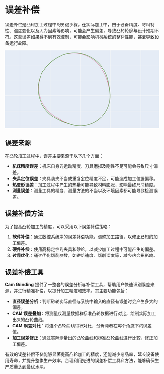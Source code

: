 # 误差补偿

误差补偿是凸轮加工过程中的关键步骤。在实际加工中，由于设备精度、材料特性、温度变化以及人为因素等影响，可能会产生偏差，导致凸轮轮廓与设计预期不符。这些误差如果得不到有效控制，可能会影响机械系统的整体性能，甚至导致设备运行故障。

![img](resources/deviation_demo.jpg)

## 误差来源

在凸轮加工过程中，误差主要来源于以下几个方面：

- **机床精度误差**：机床自身的运动精度、刀具磨损及刚性不足可能会导致尺寸偏差。
- **夹具定位误差**：夹具装夹不当或重复定位精度不足，可能造成加工位置偏移。
- **热变形误差**：加工过程中产生的热量可能导致材料膨胀，影响最终尺寸精度。
- **测量误差**：测量工具的精度、测量方法的不当以及环境因素都可能导致检测误差。

## 误差补偿方法

为了提高凸轮加工的精度，可以采用以下误差补偿策略：

1. **软件补偿**：通过数控系统中的误差补偿功能，调整加工路径，以修正已知的加工偏差。
2. **硬件补偿**：使用高稳定性的夹具和砂轮，以减少加工过程中可能产生的偏差。
3. **过程优化**：通过优化切削参数，如进给速度、切削深度等，减少热变形影响。

## 误差补偿工具

**Cam Grinding** 提供了一整套的误差分析与补偿工具，帮助用户快速识别误差来源，并进行精准补偿，以提升加工精度和效率。其主要功能包括：

- **直径误差分析**：判断砂轮实际直径与系统中输入的直径有误差时会产生多大的偏差。
- **CAM 误差叠加**：将测量仪测量数据和标准凸轮数据进行对比，绘制实际加工出来的凸轮曲线。
- **CAM 误差对比**：将连个凸轮曲线进行对比，分析两者在每个角度下的误差值。
- **加工误差修正**：通过实际测量出的凸轮曲线和标准凸轮曲线进行比较，修正加工偏差。

有效的误差补偿不仅能够显著提高凸轮加工的精度，还能减少废品率，延长设备使用寿命，并提升整体生产效率。合理利用先进的误差补偿工具和方法，能够确保生产质量达到最优水平。
